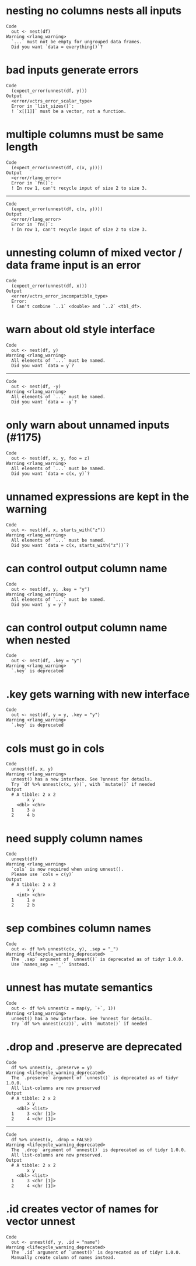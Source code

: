 # nesting no columns nests all inputs

    Code
      out <- nest(df)
    Warning <rlang_warning>
      `...` must not be empty for ungrouped data frames.
      Did you want `data = everything()`?

# bad inputs generate errors

    Code
      (expect_error(unnest(df, y)))
    Output
      <error/vctrs_error_scalar_type>
      Error in `list_sizes()`:
      ! `x[[1]]` must be a vector, not a function.

# multiple columns must be same length

    Code
      (expect_error(unnest(df, c(x, y))))
    Output
      <error/rlang_error>
      Error in `fn()`:
      ! In row 1, can't recycle input of size 2 to size 3.

---

    Code
      (expect_error(unnest(df, c(x, y))))
    Output
      <error/rlang_error>
      Error in `fn()`:
      ! In row 1, can't recycle input of size 2 to size 3.

# unnesting column of mixed vector / data frame input is an error

    Code
      (expect_error(unnest(df, x)))
    Output
      <error/vctrs_error_incompatible_type>
      Error:
      ! Can't combine `..1` <double> and `..2` <tbl_df>.

# warn about old style interface

    Code
      out <- nest(df, y)
    Warning <rlang_warning>
      All elements of `...` must be named.
      Did you want `data = y`?

---

    Code
      out <- nest(df, -y)
    Warning <rlang_warning>
      All elements of `...` must be named.
      Did you want `data = -y`?

# only warn about unnamed inputs (#1175)

    Code
      out <- nest(df, x, y, foo = z)
    Warning <rlang_warning>
      All elements of `...` must be named.
      Did you want `data = c(x, y)`?

# unnamed expressions are kept in the warning

    Code
      out <- nest(df, x, starts_with("z"))
    Warning <rlang_warning>
      All elements of `...` must be named.
      Did you want `data = c(x, starts_with("z"))`?

# can control output column name

    Code
      out <- nest(df, y, .key = "y")
    Warning <rlang_warning>
      All elements of `...` must be named.
      Did you want `y = y`?

# can control output column name when nested

    Code
      out <- nest(df, .key = "y")
    Warning <rlang_warning>
      `.key` is deprecated

# .key gets warning with new interface

    Code
      out <- nest(df, y = y, .key = "y")
    Warning <rlang_warning>
      `.key` is deprecated

# cols must go in cols

    Code
      unnest(df, x, y)
    Warning <rlang_warning>
      unnest() has a new interface. See ?unnest for details.
      Try `df %>% unnest(c(x, y))`, with `mutate()` if needed
    Output
      # A tibble: 2 x 2
            x y    
        <dbl> <chr>
      1     3 a    
      2     4 b    

# need supply column names

    Code
      unnest(df)
    Warning <rlang_warning>
      `cols` is now required when using unnest().
      Please use `cols = c(y)`
    Output
      # A tibble: 2 x 2
            x y    
        <int> <chr>
      1     1 a    
      2     2 b    

# sep combines column names

    Code
      out <- df %>% unnest(c(x, y), .sep = "_")
    Warning <lifecycle_warning_deprecated>
      The `.sep` argument of `unnest()` is deprecated as of tidyr 1.0.0.
      Use `names_sep = '_'` instead.

# unnest has mutate semantics

    Code
      out <- df %>% unnest(z = map(y, `+`, 1))
    Warning <rlang_warning>
      unnest() has a new interface. See ?unnest for details.
      Try `df %>% unnest(c(z))`, with `mutate()` if needed

# .drop and .preserve are deprecated

    Code
      df %>% unnest(x, .preserve = y)
    Warning <lifecycle_warning_deprecated>
      The `.preserve` argument of `unnest()` is deprecated as of tidyr 1.0.0.
      All list-columns are now preserved
    Output
      # A tibble: 2 x 2
            x y        
        <dbl> <list>   
      1     3 <chr [1]>
      2     4 <chr [1]>

---

    Code
      df %>% unnest(x, .drop = FALSE)
    Warning <lifecycle_warning_deprecated>
      The `.drop` argument of `unnest()` is deprecated as of tidyr 1.0.0.
      All list-columns are now preserved.
    Output
      # A tibble: 2 x 2
            x y        
        <dbl> <list>   
      1     3 <chr [1]>
      2     4 <chr [1]>

# .id creates vector of names for vector unnest

    Code
      out <- unnest(df, y, .id = "name")
    Warning <lifecycle_warning_deprecated>
      The `.id` argument of `unnest()` is deprecated as of tidyr 1.0.0.
      Manually create column of names instead.

